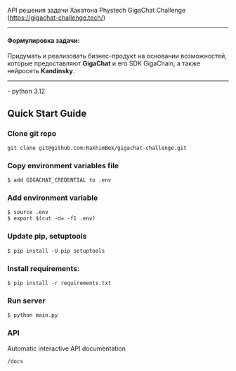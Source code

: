 API решения задачи Хакатона Phystech GigaChat Challenge (https://gigachat-challenge.tech/)
<hr>

#### Формулировка задачи:
Придумать и реализовать бизнес-продукт на основании возможностей, которые предоставляют **GigaChat** и его SDK GigaChain, а также нейросеть **Kandinsky**.


<hr>
- python 3.12

## Quick Start Guide

### Clone git repo
```
git clone git@github.com:RakhimBek/gigachat-challenge.git
```

### Copy environment variables file
```
$ add GIGACHAT_CREDENTIAL to .env
```

###  Add environment variable
```
$ source .env
$ export $(cut -d= -f1 .env)
```

### Update pip, setuptools
```
$ pip install -U pip setuptools
```

### Install requirements:
```
$ pip install -r requirements.txt
```

### Run server
```
$ python main.py
```

### API
Automatic interactive API documentation
```
/docs
```